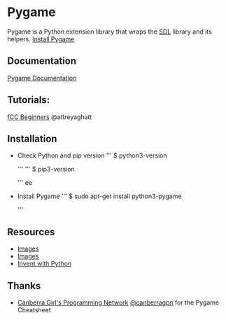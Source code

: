 # Pygame
Pygame is a Python extension library that wraps the [SDL](https://www.libsdl.org/) library and its helpers.
[Install Pygame](https://www.pygame.org)

## Documentation
[Pygame Documentation](https://www.pygame.org/docs/index.html)


## Tutorials:
[fCC Beginners](https://github.com/attreyabhatt/Space-Invaders-Pygame) @attreyaghatt


## Installation
* Check Python and pip version
  '''
    $ python3-version

  '''
  '''
    $ pip3-version

  '''
ee
* Install Pygame
  '''
    $ sudo apt-get install python3-pygame

  '''


## Resources
* [Images](https://pixabay.com/images/search/png/)
* [Images](https://www.pexels.com/search/png/)
* [Invent with Python](http://inventwithpython.com/pygame/downloads/)


## Thanks
* [Canberra Girl's Programming Network](https://canberragpn.github.io/) [@canberragpn](https://github.com/canberragpn) for the Pygame Cheatsheet
